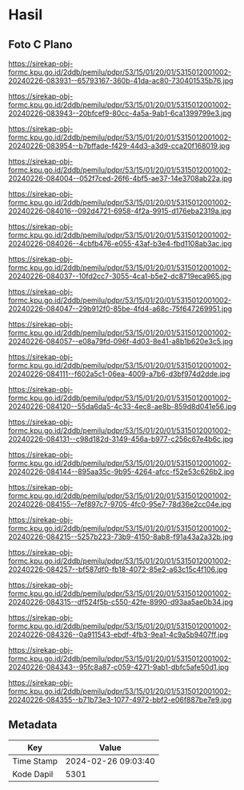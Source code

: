 # Hasil

## Foto C Plano

https://sirekap-obj-formc.kpu.go.id/2ddb/pemilu/pdpr/53/15/01/20/01/5315012001002-20240226-083931--65793167-360b-41da-ac80-730401535b76.jpg

https://sirekap-obj-formc.kpu.go.id/2ddb/pemilu/pdpr/53/15/01/20/01/5315012001002-20240226-083943--20bfcef9-80cc-4a5a-9ab1-6ca1399799e3.jpg

https://sirekap-obj-formc.kpu.go.id/2ddb/pemilu/pdpr/53/15/01/20/01/5315012001002-20240226-083954--b7bffade-f429-44d3-a3d9-cca20f168019.jpg

https://sirekap-obj-formc.kpu.go.id/2ddb/pemilu/pdpr/53/15/01/20/01/5315012001002-20240226-084004--052f7ced-26f6-4bf5-ae37-14e3708ab22a.jpg

https://sirekap-obj-formc.kpu.go.id/2ddb/pemilu/pdpr/53/15/01/20/01/5315012001002-20240226-084016--092d4721-6958-4f2a-9915-d176eba2319a.jpg

https://sirekap-obj-formc.kpu.go.id/2ddb/pemilu/pdpr/53/15/01/20/01/5315012001002-20240226-084026--4cbfb476-e055-43af-b3e4-fbd1108ab3ac.jpg

https://sirekap-obj-formc.kpu.go.id/2ddb/pemilu/pdpr/53/15/01/20/01/5315012001002-20240226-084037--10fd2cc7-3055-4ca1-b5e2-dc8719eca965.jpg

https://sirekap-obj-formc.kpu.go.id/2ddb/pemilu/pdpr/53/15/01/20/01/5315012001002-20240226-084047--29b912f0-85be-4fd4-a68c-75f647269951.jpg

https://sirekap-obj-formc.kpu.go.id/2ddb/pemilu/pdpr/53/15/01/20/01/5315012001002-20240226-084057--e08a79fd-096f-4d03-8e41-a8b1b620e3c5.jpg

https://sirekap-obj-formc.kpu.go.id/2ddb/pemilu/pdpr/53/15/01/20/01/5315012001002-20240226-084111--f602a5c1-06ea-4009-a7b6-d3bf974d2dde.jpg

https://sirekap-obj-formc.kpu.go.id/2ddb/pemilu/pdpr/53/15/01/20/01/5315012001002-20240226-084120--55da6da5-4c33-4ec8-ae8b-859d8d041e56.jpg

https://sirekap-obj-formc.kpu.go.id/2ddb/pemilu/pdpr/53/15/01/20/01/5315012001002-20240226-084131--c98d182d-3149-456a-b977-c256c67e4b6c.jpg

https://sirekap-obj-formc.kpu.go.id/2ddb/pemilu/pdpr/53/15/01/20/01/5315012001002-20240226-084144--895aa35c-9b95-4264-afcc-f52e53c626b2.jpg

https://sirekap-obj-formc.kpu.go.id/2ddb/pemilu/pdpr/53/15/01/20/01/5315012001002-20240226-084155--7ef897c7-9705-4fc0-95e7-78d36e2cc04e.jpg

https://sirekap-obj-formc.kpu.go.id/2ddb/pemilu/pdpr/53/15/01/20/01/5315012001002-20240226-084215--5257b223-73b9-4150-8ab8-f91a43a2a32b.jpg

https://sirekap-obj-formc.kpu.go.id/2ddb/pemilu/pdpr/53/15/01/20/01/5315012001002-20240226-084257--bf587df0-fb18-4072-85e2-a63c15c4f106.jpg

https://sirekap-obj-formc.kpu.go.id/2ddb/pemilu/pdpr/53/15/01/20/01/5315012001002-20240226-084315--df524f5b-c550-42fe-8990-d93aa5ae0b34.jpg

https://sirekap-obj-formc.kpu.go.id/2ddb/pemilu/pdpr/53/15/01/20/01/5315012001002-20240226-084326--0a911543-ebdf-4fb3-9ea1-4c9a5b9407ff.jpg

https://sirekap-obj-formc.kpu.go.id/2ddb/pemilu/pdpr/53/15/01/20/01/5315012001002-20240226-084343--95fc8a87-c059-4271-9ab1-dbfc5afe50d1.jpg

https://sirekap-obj-formc.kpu.go.id/2ddb/pemilu/pdpr/53/15/01/20/01/5315012001002-20240226-084355--b71b73e3-1077-4972-bbf2-e06f887be7e9.jpg


## Metadata

| Key        | Value               |
| ---------- | ------------------- |
| Time Stamp | 2024-02-26 09:03:40 |
| Kode Dapil | 5301                |



